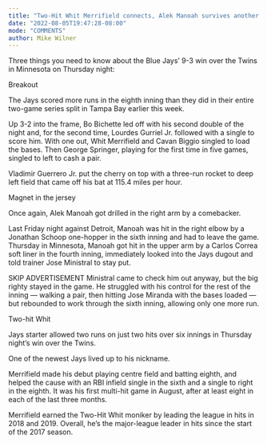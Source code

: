 ```yaml
---
title: "Two-Hit Whit Merrifield connects, Alek Manoah survives another scare in Jays’ win over Twins"
date: "2022-08-05T19:47:28-08:00"
mode: "COMMENTS"
author: Mike Wilner
---
```


Three things you need to know about the Blue Jays’ 9-3 win over the Twins in Minnesota on Thursday night:

Breakout

The Jays scored more runs in the eighth inning than they did in their entire two-game series split in Tampa Bay earlier this week.

Up 3-2 into the frame, Bo Bichette led off with his second double of the night and, for the second time, Lourdes Gurriel Jr. followed with a single to score him. With one out, Whit Merrifield and Cavan Biggio singled to load the bases. Then George Springer, playing for the first time in five games, singled to left to cash a pair.

Vladimir Guerrero Jr. put the cherry on top with a three-run rocket to deep left field that came off his bat at 115.4 miles per hour.

Magnet in the jersey

Once again, Alek Manoah got drilled in the right arm by a comebacker.

Last Friday night against Detroit, Manoah was hit in the right elbow by a Jonathan Schoop one-hopper in the sixth inning and had to leave the game. Thursday in Minnesota, Manoah got hit in the upper arm by a Carlos Correa soft liner in the fourth inning, immediately looked into the Jays dugout and told trainer Jose Ministral to stay put.

SKIP ADVERTISEMENT
Ministral came to check him out anyway, but the big righty stayed in the game. He struggled with his control for the rest of the inning — walking a pair, then hitting Jose Miranda with the bases loaded — but rebounded to work through the sixth inning, allowing only one more run.

Two-hit Whit

Jays starter allowed two runs on just two hits over six innings in Thursday night’s win over the Twins.

One of the newest Jays lived up to his nickname.

Merrifield made his debut playing centre field and batting eighth, and helped the cause with an RBI infield single in the sixth and a single to right in the eighth. It was his first multi-hit game in August, after at least eight in each of the last three months.

Merrifield earned the Two-Hit Whit moniker by leading the league in hits in 2018 and 2019. Overall, he’s the major-league leader in hits since the start of the 2017 season.
